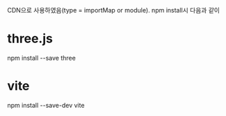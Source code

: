 CDN으로 사용하였음(type = importMap or module). npm install시 다음과 같이

# three.js
npm install --save three

# vite
npm install --save-dev vite
